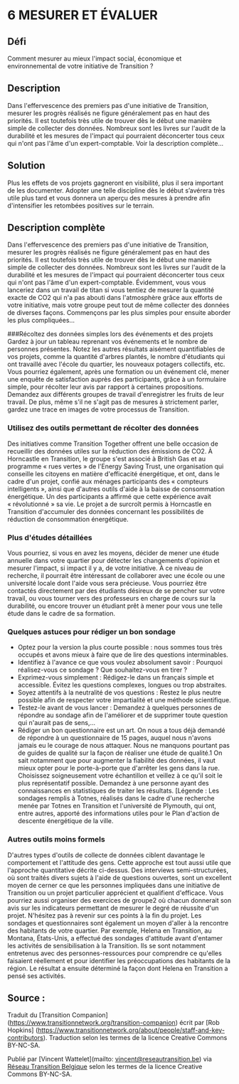 # 6 MESURER ET ÉVALUER 

## Défi

Comment mesurer au mieux l'impact social, économique et environnemental de votre initiative de Transition ?

## Description

Dans l'effervescence des premiers pas d'une initiative de Transition, mesurer les progrès réalisés ne figure généralement pas en haut des priorités. Il est toutefois très utile de trouver dès le début une manière simple de collecter des données. Nombreux sont les livres sur l'audit de la durabilité et les mesures de l'impact qui pourraient déconcerter tous ceux qui n'ont pas l'âme d'un expert-comptable. 
Voir la description complète...

## Solution

Plus les effets de vos projets gagneront en visibilité, plus il sera important de les documenter. Adopter une telle discipline dès le début s’avérera très utile plus tard et vous donnera un aperçu des mesures à prendre afin d'intensifier les retombées positives sur le terrain. 

## Description complète

Dans l'effervescence des premiers pas d'une initiative de Transition, mesurer les progrès réalisés ne figure généralement pas en haut des priorités. Il est toutefois très utile de trouver dès le début une manière simple de collecter des données. Nombreux sont les livres sur l'audit de la durabilité et les mesures de l'impact qui pourraient déconcerter tous ceux qui n'ont pas l'âme d'un expert-comptable. Évidemment, vous vous lanceriez dans un travail de titan si vous tentiez de mesurer la quantité exacte de CO2 qui n'a pas abouti dans l'atmosphère grâce aux efforts de votre initiative, mais votre groupe peut tout de même collecter des données de diverses façons. Commençons par les plus simples pour ensuite aborder les plus compliquées...

###Récoltez des données simples lors des événements et des projets
Gardez à jour un tableau reprenant vos événements et le nombre de personnes présentes. Notez les autres résultats aisément quantifiables de vos projets, comme la quantité d'arbres plantés, le nombre d'étudiants qui ont travaillé avec l'école du quartier, les nouveaux potagers collectifs, etc. Vous pourriez également, après une formation ou un événement clé, mener une enquête de satisfaction auprès des participants, grâce à un formulaire simple, pour récolter leur avis par rapport à certaines propositions. Demandez aux différents groupes de travail d'enregistrer les fruits de leur travail. De plus, même s'il ne s'agit pas de mesures à strictement parler, gardez une trace en images de votre processus de Transition. 

### Utilisez des outils permettant de récolter des données
Des initiatives comme Transition Together offrent une belle occasion de recueillir des données utiles sur la réduction des émissions de CO2. À Horncastle en Transition, le groupe s'est associé à British Gas et au programme « rues vertes » de l'Energy Saving Trust, une organisation qui conseille les citoyens en matière d'efficacité énergétique, et ont, dans le cadre d'un projet, confié aux ménages participants des « compteurs intelligents », ainsi que d'autres outils d'aide à la baisse de consommation énergétique. Un des participants a affirmé que cette expérience avait « révolutionné » sa vie. Le projet a de surcroît permis à Horncastle en Transition d'accumuler des données concernant les possibilités de réduction de consommation énergétique. 

### Plus d'études détaillées
Vous pourriez, si vous en avez les moyens, décider de mener une étude annuelle dans votre quartier pour détecter les changements d'opinion et mesurer l'impact, si impact il y a, de votre initiative. À ce niveau de recherche, il pourrait être intéressant de collaborer avec une école ou une université locale dont l'aide vous sera précieuse. Vous pourriez être contactés directement par des étudiants désireux de se pencher sur votre travail, ou vous tourner vers des professeurs en charge de cours sur la durabilité, ou encore trouver un étudiant prêt à mener pour vous une telle étude dans le cadre de sa formation. 

### Quelques astuces pour rédiger un bon sondage

* Optez pour la version la plus courte possible : nous sommes tous très occupés et avons mieux à faire que de lire des questions interminables. 
* Identifiez à l'avance ce que vous voulez absolument savoir : Pourquoi réalisez-vous ce sondage ? Que souhaitez-vous en tirer ? 
* Exprimez-vous simplement : Rédigez-le dans un français simple et accessible. Évitez les questions complexes, longues ou trop abstraites. 
* Soyez attentifs à la neutralité de vos questions : Restez le plus neutre possible afin de respecter votre impartialité et une méthode scientifique.
* Testez-le avant de vous lancer : Demandez à quelques personnes de répondre au sondage afin de l'améliorer et de supprimer toute question qui n'aurait pas de sens,...
* Rédiger un bon questionnaire est un art. On nous a tous déjà demandé de répondre à un questionnaire de 15 pages, auquel nous n'avons jamais eu le courage de nous attaquer. Nous ne manquons pourtant pas de guides de qualité sur la façon de réaliser une étude de qualité.1 On sait notamment que pour augmenter la fiabilité des données, il vaut mieux opter pour le porte-à-porte que d'arrêter les gens dans la rue. Choisissez soigneusement votre échantillon et veillez à ce qu'il soit le plus représentatif possible. Demandez à une personne ayant des connaissances en statistiques de traiter les résultats. 
[Légende : Les sondages remplis à Totnes, réalisés dans le cadre d'une recherche menée par Totnes en Transition et l'université de Plymouth, qui ont, entre autres, apporté des informations utiles pour le Plan d'action de descente énergétique de la ville. 

### Autres outils moins formels
D'autres types d'outils de collecte de données ciblent davantage le comportement et l'attitude des gens. Cette approche est tout aussi utile que l'approche quantitative décrite ci-dessus. Des interviews semi-structurées, où sont traités divers sujets à l'aide de questions ouvertes, sont un excellent moyen de cerner ce que les personnes impliquées dans une initiative de Transition ou un projet particulier apprécient et qualifient d'efficace. Vous pourriez aussi organiser des exercices de groupe2 où chacun donnerait son avis sur les indicateurs permettant de mesurer le degré de réussite d'un projet. N'hésitez pas à revenir sur ces points à la fin du projet. 
Les sondages et questionnaires sont également un moyen d'aller à la rencontre des habitants de votre quartier. Par exemple, Helena en Transition, au Montana, États-Unis, a effectué des sondages d'attitude avant d'entamer les activités de sensibilisation à la Transition. Ils se sont notamment entretenus avec des personnes-ressources pour comprendre ce qu'elles faisaient réellement et pour identifier les préoccupations des habitants de la région. Le résultat a ensuite déterminé la façon dont Helena en Transition a pensé ses activités. 

## Source : 

Traduit du [Transition Companion] (https://www.transitionnetwork.org/transition-companion) écrit par [Rob Hopkins] (https://www.transitionnetwork.org/about/people/staff-and-key-contributors). Traduction selon les termes de la licence Creative Commons BY-NC-SA.

Publié par [Vincent Wattelet](mailto: vincent@reseautransition.be) via [Réseau Transition Belgique]( http://www.reseautransition.be/) selon les termes de la licence Creative Commons BY-NC-SA.
